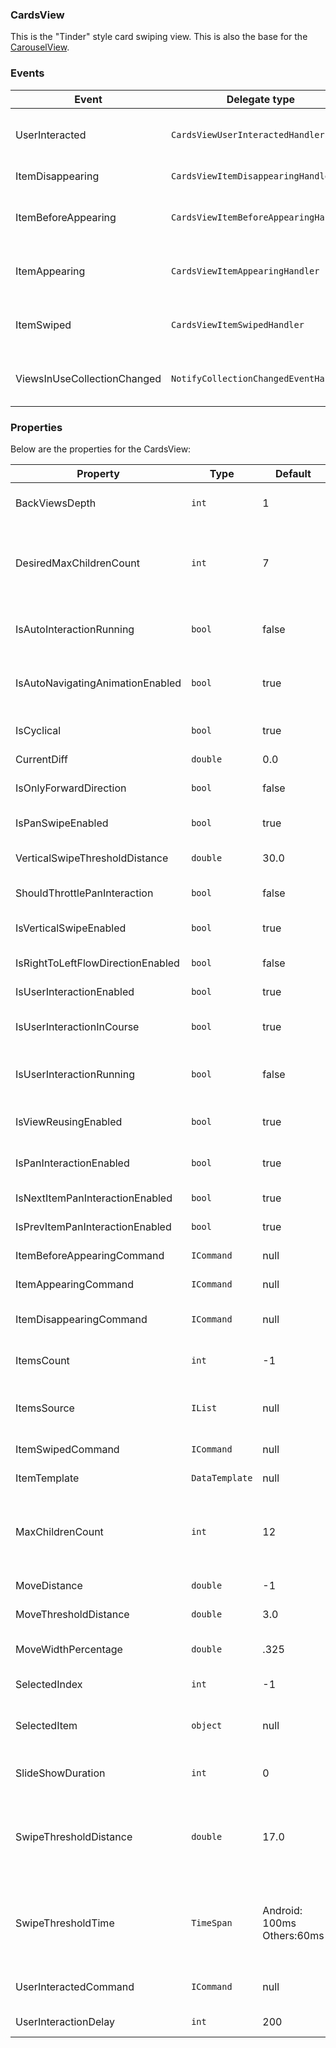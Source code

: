 ### CardsView

This is the "Tinder" style card swiping view. This is also the base for the [CarouselView](CarouselView.md).

### Events

Event | Delegate type | Description
--- | --- | ---
UserInteracted | `CardsViewUserInteractedHandler` | It is raised when user interacts with any card (Start, End, Move).
ItemDisappearing | `CardsViewItemDisappearingHandler` | It is raised when any card is disappearing.
ItemBeforeAppearing | `CardsViewItemBeforeAppearingHandler` | It is raised when any card is started appearing (before animation).
ItemAppearing | `CardsViewItemAppearingHandler` | It is raised when any card is ended appearing (after animation).
ItemSwiped | `CardsViewItemSwipedHandler` | It is raised when user swipes any card (Left, Right, Up, Down).
ViewsInUseCollectionChanged | `NotifyCollectionChangedEventHandler` | It is raised when ViewsInUseCollection changed (Add, Remove).

### Properties

Below are the properties for the CardsView:

Property | Type | Default | Description
--- | --- | --- | ---
BackViewsDepth | `int` | 1 | This determines how many views should be loaded in the `SetupNextView()` and `SetupPrevView()`
DesiredMaxChildrenCount | `int` | 7 | Used to determine when to remove views from the Children stack of the control. This is used when the auto navigation animation is not processing, e.g., when `isProcessingNow` is set to false.
IsAutoInteractionRunning | `bool` | false | Determines if the auto navigation is running, e.g., This is set to true in `StartAutoNavigation()` and false in `EndAutoNavigation()`.
IsAutoNavigatingAnimationEnabled | `bool` | true | Determines if the control should animate cards, if selected item/index was chagend without user interaction (e.g. from code).
IsCyclical | `bool` | true | Determines if the control can cycle round from the last view to the first, allows for infinite swiping.
CurrentDiff | `double` | 0.0 | Shows current pan diff.
IsOnlyForwardDirection | `bool` | false | Determines if the control should always take next elements for putting them on sides (like Tinder).
IsPanSwipeEnabled | `bool` | true | Set to allow the control to detec swipes from fast pan movements.
VerticalSwipeThresholdDistance | `double` | 30.0 | **Only used in Android** Determines distance for recognizing movement as vertical swipe.
ShouldThrottlePanInteraction | `bool` | false | **Only used in Android** Set to allow throttling pan gesture interaction.
IsVerticalSwipeEnabled | `bool` | true | **Only used in Android and iOS** Determines if vertical swipes are enabled.
IsRightToLeftFlowDirectionEnabled | `bool` | false | Set RightToLeft flow direction for current control.
IsUserInteractionEnabled | `bool` | true | Determines if the control can be interacted with, e.g., `OnTouch` events.
IsUserInteractionInCourse | `bool` | true | Determines if the control should forbid to start new interaction with card before previous ending.
IsUserInteractionRunning | `bool` | false | Determines if the UserInteration is running, e.g., This is set to true in `OnTouchStarted()` and false in `OnTouchEnded()`.
IsViewReusingEnabled | `bool` | true | Determines wether the control should try to retrieve view from the views pool or create an own view for certain item.
IsPanInteractionEnabled | `bool` | true | Determines wether the control should handle pan gesture events or it should handle only swipes.
IsNextItemPanInteractionEnabled | `bool` | true | Determines wether next items are available for user interaction.
IsPrevItemPanInteractionEnabled | `bool` | true | Determines wether previous items are available for user interaction.
ItemBeforeAppearingCommand | `ICommand` | null | The command that is executed when a new item is started to display.
ItemAppearingCommand | `ICommand` | null | The command that is executed when a new item is ended to display.
ItemDisappearingCommand | `ICommand` | null | The command that is executed when the item is no longer the displayed item.
ItemsCount | `int` | -1 | The count of the items in `ItemsSource`. Primarily used to work out the cyclic index.
ItemsSource | `IList` | null | Sets the items source of the control. If the source is an `ObservableCollection` the CollectionChanged events are subscribed to.
ItemSwipedCommand | `ICommand` | null | The command that is executed when the item is swiped.
ItemTemplate | `DataTemplate` | null | Sets the data Template that the `ItemsSource` will bind too.
MaxChildrenCount | `int` | 12 | Used to determine when to remove views from the Children stack on the control. This is used when the auto navigation animation is processing, e.g., when `isProcessingNow` is set to true.
MoveDistance | `double` | -1 | The distance the swipe needs to move in order for a page to move to the next.
MoveThresholdDistance | `double` | 3.0 | **Only used in Android**. The distance threshold needed to detect a swipe.
MoveWidthPercentage | `double` | .325 | The percentage of the control's width needed to move in order for a page to move to the next.
SelectedIndex | `int` | -1 | Sets or gets the selected index of the control and updates the `SelectedItem`.
SelectedItem | `object` | null | Sets or gets the selected item of the control and updates the `SelectedIndex`. If the item's index is not found it sets `SelectedIndex` to -1.
SlideShowDuration | `int` | 0 | This property determines the number of milliseconds to wait before disaplying the next card. 
SwipeThresholdDistance | `double` | 17.0 | This is used in conjuction with `SwipeThresholdTime` to detect if a swipe has happened. The swipe distance needs to be greater than or equal to: `SwipeThresholdDistance * timeDiff.TotalMilliseconds / SwipeThresholdTime.TotalMilliseconds`
SwipeThresholdTime | `TimeSpan` | Android: 100ms Others:60ms | This is used in conjuction with `SwipeThresholdDistance` to detect if a swipe has happened. The swipe distance needs to be greater than or equal to: `SwipeThresholdDistance * timeDiff.TotalMilliseconds / SwipeThresholdTime.TotalMilliseconds`
UserInteractedCommand | `ICommand` | null | The command that is executed when `OnTouchStarted()`, `OnTouchChanged()` and `OnTouchEnded()` is called.
UserInteractionDelay | `int` | 200 | The time in milliseconds before user interaction should start
